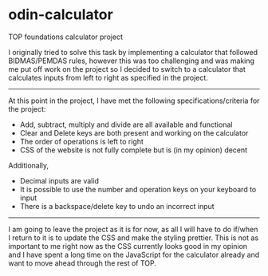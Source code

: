 # odin-calculator
TOP foundations calculator project

I originally tried to solve this task by implementing a calculator that followed BIDMAS/PEMDAS rules, however this was too challenging and was making me put off work on the project so I decided to switch to a calculator that calculates inputs from left to right as specified in the project.

---

At this point in the project, I have met the following specifications/criteria for the project:

* Add, subtract, multiply and divide are all available and functional
* Clear and Delete keys are both present and working on the calculator
* The order of operations is left to right
* CSS of the website is not fully complete but is (in my opinion) decent

Additionally,

* Decimal inputs are valid
* It is possible to use the number and operation keys on your keyboard to input
* There is a backspace/delete key to undo an incorrect input

---

I am going to leave the project as it is for now, as all I will have to do if/when I return to it is to update the CSS and make the styling prettier. This is not as important to me right now as the CSS currently looks good in my opinion and I have spent a long time on the JavaScript for the calculator already and want to move ahead through the rest of TOP.